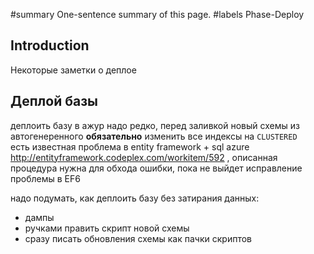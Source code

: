 ﻿#summary One-sentence summary of this page.
#labels Phase-Deploy

## Introduction ##

Некоторые заметки о деплое


## Деплой базы ##

деплоить базу в ажур надо редко, перед заливкой новый схемы из автогенеренного **обязательно** изменить все индексы на `CLUSTERED`
<br />
есть известная проблема в entity framework + sql azure http://entityframework.codeplex.com/workitem/592 , описанная процедура нужна для обхода ошибки, пока не выйдет исправление проблемы в EF6


надо подумать, как деплоить базу без затирания данных:
  * дампы
  * ручками править скрипт новой схемы
  * сразу писать обновления схемы как пачки скриптов